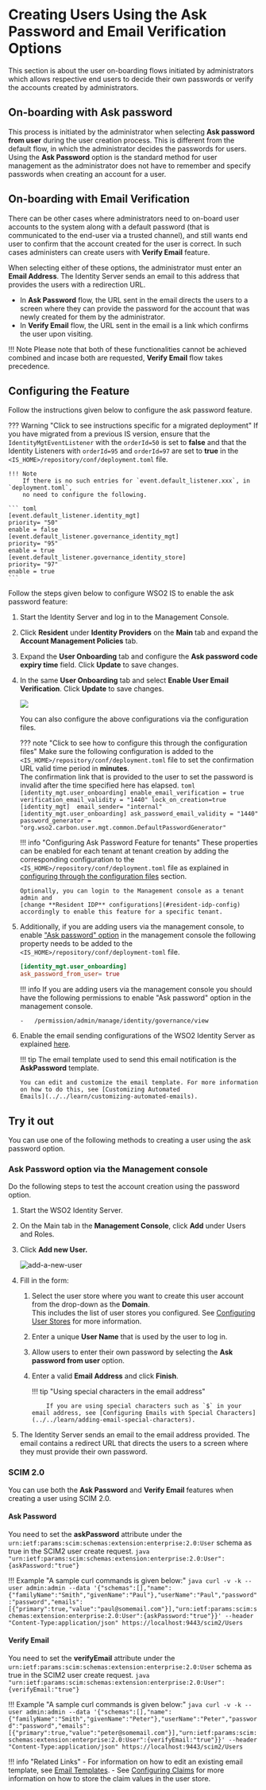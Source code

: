 # Creating Users Using the Ask Password and Email Verification Options

This section is about the user on-boarding flows initiated by
administrators which allows respective end users to decide their own
passwords or verify the accounts created by administrators. 

## On-boarding with Ask password

This process is initiated by the administrator when selecting **Ask
password from user** during the user creation process. This is different
from the default flow, in which the administrator decides the passwords
for users. Using the **Ask Password** option is the standard method for
user management as the administrator does not have to remember and
specify passwords when creating an account for a user.

## On-boarding with Email Verification
There can be other cases where administrators need to on-board user
accounts to the system along with a default password (that is
communicated to the end-user via a trusted channel), and still wants end
user to confirm that the account created for the user is correct. In
such cases administers can create users with **Verify Email** feature.

When selecting either of these options, the administrator must enter an
**Email Address**. The Identity Server sends an email to this
  address that provides the users with a redirection URL.

- In **Ask Password** flow, the URL sent in the email directs the users
  to a screen where they can provide the password for the account that
  was newly created for them by the administrator.
- In **Verify Email** flow, the URL sent in the email is a link which
  confirms the user upon visiting.

!!! Note 
    Please note that both of these functionalities cannot be achieved combined and incase both are requested, **Verify Email** flow takes precedence.


## Configuring the Feature

Follow the instructions given below to configure the ask password
feature.

??? Warning "Click to see instructions specific for a migrated deployment" 
    If you have migrated from a previous IS version, ensure that
    the `IdentityMgtEventListener` with the ` orderId=50 ` is set to
    **false** and that the Identity Listeners with ` orderId=95 ` and `
    orderId=97 ` are set to **true** in the `
    <IS_HOME>/repository/conf/deployment.toml ` file.
       
    !!! Note 
        If there is no such entries for `event.default_listener.xxx`, in `deployment.toml`, 
        no need to configure the following.
        
    ``` toml
    [event.default_listener.identity_mgt]
    priority= "50"
    enable = false
    [event.default_listener.governance_identity_mgt]
    priority= "95"
    enable = true
    [event.default_listener.governance_identity_store]
    priority= "97"
    enable = true
    ```


Follow the steps given below to configure WSO2 IS to enable the ask
password feature: 

<a name="resident-idp-config"></a>

1.  Start the Identity Server and log in to the Management Console.

2.  Click **Resident** under **Identity Providers** on the **Main**
            tab and expand the **Account Management Policies** tab.

3.  Expand the **User Onboarding** tab and configure the **Ask
            password code expiry time** field. Click **Update** to save
            changes.
4.  In the same **User Onboarding** tab and select **Enable User Email
    Verification**. Click **Update** to save changes.
                
    ![](../assets/img/learn/resident-idp-ask-password-configs.png) 
    
    You can also configure the above configurations via the configuration
    files. 
    

    ??? note "Click to see how to configure this through the configuration files" 
        <a name="file-based-config"></a>
        Make sure the following configuration is added
        to the ` <IS_HOME>/repository/conf/deployment.toml ` file to set the
        confirmation URL valid time period in **minutes**.  
        The confirmation link that is provided to the user to set the
        password is invalid after the time specified here has elapsed.
            ``` toml
            [identity_mgt.user_onboarding]
            enable_email_verification = true
            verification_email_validity = "1440"
            lock_on_creation=true
            [identity_mgt] 
            email_sender= "internal"
            [identity_mgt.user_onboarding]
            ask_password_email_validity = "1440"
            password_generator = "org.wso2.carbon.user.mgt.common.DefaultPasswordGenerator"
            ```
    
    !!! info "Configuring Ask Password Feature for tenants" 
        These
        properties can be enabled for each tenant at tenant creation by
        adding the corresponding configuration to the `
        <IS_HOME>/repository/conf/deployment.toml ` file as explained in
        [configuring through the configuration files](#file-based-config)
        section.
            
        Optionally, you can login to the Management console as a tenant
        admin and
        [change **Resident IDP** configurations](#resident-idp-config)
        accordingly to enable this feature for a specific tenant.

5.  Additionally, if you are adding users via the management console, to
    enable ["Ask password" option](#management-console) in the
    management console the following property needs to be added to the `
    <IS_HOME>/repository/conf/deployment-toml` file.

    ``` toml
    [identity_mgt.user_onboarding]
    ask_password_from_user= true
    ```

    !!! info 
         If you are adding users via the management console you should have the following permissions to enable 
        "Ask password" option in the management console.
    
        -	/permission/admin/manage/identity/governance/view
    
6.  Enable the email sending configurations of the WSO2 Identity Server
    as explained [here](../../setup/configuring-email-sending).
      
    !!! tip 
        The email template used to send this email notification is
        the **AskPassword** template.
    
        You can edit and customize the email template. For more information
        on how to do this, see [Customizing Automated
        Emails](../../learn/customizing-automated-emails).

## Try it out

You can use one of the following methods to creating a user using the
ask password option.

### Ask Password option via the Management console

Do the following steps to test the account creation using the password
option.

1.  Start the WSO2 Identity Server.

2.  On the Main tab in the **Management Console**, click **Add** under
    Users and Roles.

3.  Click **Add new User.**

    ![add-a-new-user](../assets/img/using-wso2-identity-server/add-a-new-user.png)

4.  Fill in the form:

    1.  Select the user store where you want to create this user account
        from the drop-down as the **Domain**.  
        This includes the list of user stores you configured. See
        [Configuring User Stores](../../setup/configuring-user-stores) for more
        information.
    2.  Enter a unique **User Name** that is used by the user to log in.

    3.  Allow users to enter their own password by selecting the **Ask
        password from user** option.

    4.  Enter a valid **Email Address** and click **Finish**.

        !!! tip "Using special characters in the email address"

                If you are using special characters such as `$` in your email address, see [Configuring Emails with Special Characters](../../learn/adding-email-special-characters). 

5.  The Identity Server sends an email to the email address provided.
    The email contains a redirect URL that directs the users to a screen
    where they must provide their own password.

### SCIM 2.0

You can use both the **Ask Password** and **Verify Email** features when
creating a user using SCIM 2.0.
    
#### Ask Password
    
You need to set the **askPassword** attribute under the`
urn:ietf:params:scim:schemas:extension:enterprise:2.0:User` schema as
true in the SCIM2 user create request. 
    ```java
    "urn:ietf:params:scim:schemas:extension:enterprise:2.0:User":{askPassword:"true"}
    ```
    
!!! Example "A sample curl commands is given below:"
    ``` java
    curl -v -k --user admin:admin --data '{"schemas":[],"name":{"familyName":"Smith","givenName":"Paul"},"userName":"Paul","password":"password","emails":[{"primary":true,"value":"paul@somemail.com"}],"urn:ietf:params:scim:schemas:extension:enterprise:2.0:User":{askPassword:"true"}}' --header "Content-Type:application/json" https://localhost:9443/scim2/Users
    ```
    
#### Verify Email
    
You need to set the **verifyEmail** attribute under the`
urn:ietf:params:scim:schemas:extension:enterprise:2.0:User` schema as
true in the SCIM2 user create request. 
    ```java
    "urn:ietf:params:scim:schemas:extension:enterprise:2.0:User":{verifyEmail:"true"}
    ```
    
!!! Example "A sample curl commands is given below:"
    ``` java
    curl -v -k --user admin:admin --data '{"schemas":[],"name":{"familyName":"Smith","givenName":"Peter"},"userName":"Peter","password":"password","emails":[{"primary":true,"value":"peter@somemail.com"}],"urn:ietf:params:scim:schemas:extension:enterprise:2.0:User":{verifyEmail:"true"}}' --header "Content-Type:application/json" https://localhost:9443/scim2/Users
    ```
    
!!! info "Related Links"
    -   For information on how to edit an existing email template, see [Email Templates](../../learn/customizing-automated-emails).
    -   See [Configuring Claims](../../learn/configuring-claims) for more information on how to store
        the claim values in the user store.
